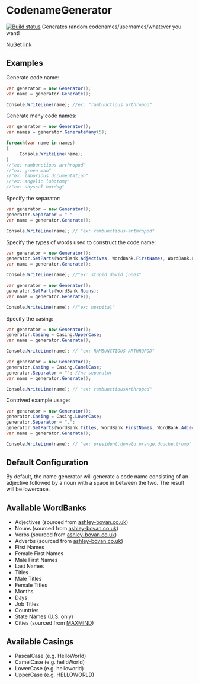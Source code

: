# CodenameGenerator
[![Build status](https://ci.appveyor.com/api/projects/status/1fu843atedo0a2hn/branch/master?svg=true)](https://ci.appveyor.com/project/colinmxs/codenamegenerator/branch/master)
Generates random codenames/usernames/whatever you want!

[NuGet link](https://www.nuget.org/packages/CodenameGenerator/1.0.0)

## Examples
Generate code name:
```C#
var generator = new Generator();
var name = generator.Generate();

Console.WriteLine(name); //ex: "rambunctious arthropod"
```
Generate many code names:
```C#
var generator = new Generator();
var names = generator.GenerateMany(5);

foreach(var name in names)
{
     Console.WriteLine(name);	
}
//"ex: rambunctious arthropod"
//"ex: green man"
//"ex: laborious documentation"
//"ex: angelic lobotomy"
//"ex: abyssal hotdog"
```
Specify the separator:
```C#
var generator = new Generator();
generator.Separator = "-"
var name = generator.Generate();

Console.WriteLine(name); // "ex: rambunctious-arthropod"
```
Specify the types of words used to construct the code name:
```C#
var generator = new Generator();
generator.SetParts(WordBank.Adjectives, WordBank.FirstNames, WordBank.LastNames);
var name = generator.Generate();

Console.WriteLine(name); //"ex: stupid david jones"
```
```C#
var generator = new Generator();
generator.SetParts(WordBank.Nouns);
var name = generator.Generate();

Console.WriteLine(name); //"ex: hospital"
```
Specify the casing:
```C#
var generator = new Generator();
generator.Casing = Casing.UpperCase;
var name = generator.Generate();

Console.WriteLine(name); // "ex: RAMBUNCTIOUS ARTHROPOD"
```
```C#
var generator = new Generator();
generator.Casing = Casing.CamelCase;
generator.Separator = ""; //no separator
var name = generator.Generate();

Console.WriteLine(name); // "ex: rambunctiousArthropod"
```
Contrived example usage:
```C#
var generator = new Generator();
generator.Casing = Casing.LowerCase;
generator.Separator = ".";
generator.SetParts(WordBank.Titles, WordBank.FirstNames, WordBank.Adjectives, WordBank.Nouns, WordBank.LastNames);
var name = generator.Generate();

Console.WriteLine(name); // "ex: president.donald.orange.douche.trump"
```

## Default Configuration
By default, the name generator will generate a code name consisting of an adjective followed by a noun with a space in between the two. The result will be lowercase.

## Available WordBanks
+ Adjectives (sourced from [ashley-bovan.co.uk](http://www.ashley-bovan.co.uk/words/partsofspeech.html))
+ Nouns (sourced from [ashley-bovan.co.uk](http://www.ashley-bovan.co.uk/words/partsofspeech.html))
+ Verbs (sourced from [ashley-bovan.co.uk](http://www.ashley-bovan.co.uk/words/partsofspeech.html))
+ Adverbs (sourced from [ashley-bovan.co.uk](http://www.ashley-bovan.co.uk/words/partsofspeech.html))
+ First Names 
 + Female First Names
 + Male First Names
+ Last Names
+ Titles
 + Male Titles
 + Female Titles
+ Months
+ Days
+ Job Titles
+ Countries
+ State Names (U.S. only)
+ Cities (sourced from [MAXMIND](https://www.maxmind.com/en/free-world-cities-database))

## Available Casings
+ PascalCase (e.g. HelloWorld)
+ CamelCase (e.g. helloWorld)
+ LowerCase (e.g. helloworld)
+ UpperCase (e.g. HELLOWORLD)